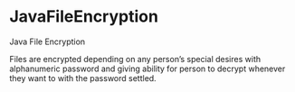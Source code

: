 # JavaFileEncryption

Java File Encryption

Files are encrypted depending on any person’s special desires with alphanumeric password
and giving ability for person to decrypt whenever they want to with the password settled.
